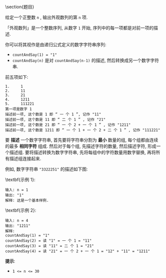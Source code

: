 \section{题目}

给定一个正整数 `n` , 输出外观数列的第 `n` 项. 

「外观数列」是一个整数序列, 从数字 `1` 开始, 序列中的每一项都是对前一项的描述. 

你可以将其视作是由递归公式定义的数字字符串序列: 

- `countAndSay(1) = "1"`
- `countAndSay(n)` 是对 `countAndSay(n-1)` 的描述, 然后转换成另一个数字字符串. 

前五项如下: 

```
1.     1
2.     11
3.     21
4.     1211
5.     111221
第一项是数字 1 
描述前一项, 这个数是 1 即 “ 一 个 1 ”, 记作 "11"
描述前一项, 这个数是 11 即 “ 二 个 1 ” , 记作 "21"
描述前一项, 这个数是 21 即 “ 一 个 2 + 一 个 1 ” , 记作 "1211"
描述前一项, 这个数是 1211 即 “ 一 个 1 + 一 个 2 + 二 个 1 ” , 记作 "111221"
```

要 **描述** 一个数字字符串, 首先要将字符串分割为 **最小** 数量的组, 每个组都由连续的最多 **相同字符** 组成. 然后对于每个组, 先描述字符的数量, 然后描述字符, 形成一个描述组. 要将描述转换为数字字符串, 先将每组中的字符数量用数字替换, 再将所有描述组连接起来. 

例如, 数字字符串 `"3322251"` 的描述如下图: 

\textbf{示例 1}: 

```
输入: n = 1
输出: "1"
解释: 这是一个基本样例. 
```

\textbf{示例 2}: 

```
输入: n = 4
输出: "1211"
解释: 
countAndSay(1) = "1"
countAndSay(2) = 读 "1" = 一 个 1 = "11"
countAndSay(3) = 读 "11" = 二 个 1 = "21"
countAndSay(4) = 读 "21" = 一 个 2 + 一 个 1 = "12" + "11" = "1211"
```

**提示**: 

- `1 <= n <= 30`